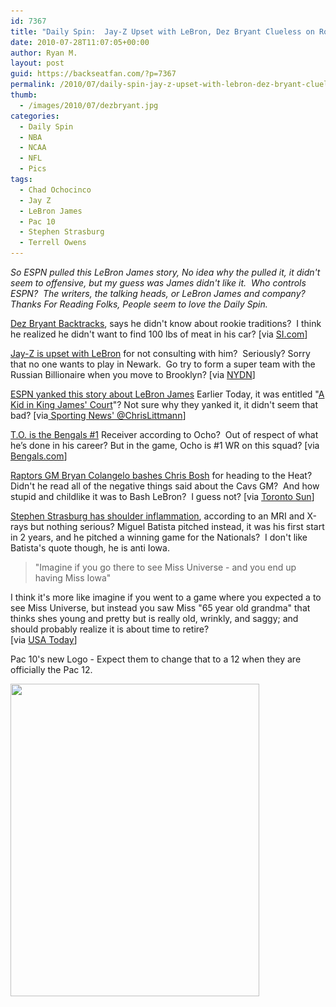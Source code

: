 ```yaml
---
id: 7367
title: "Daily Spin:  Jay-Z Upset with LeBron, Dez Bryant Clueless on Rookie Tradition, New Pac 10 Logo"
date: 2010-07-28T11:07:05+00:00
author: Ryan M.
layout: post
guid: https://backseatfan.com/?p=7367
permalink: /2010/07/daily-spin-jay-z-upset-with-lebron-dez-bryant-clueless-on-rookie-tradition-new-pac-10-logo/
thumb:
  - /images/2010/07/dezbryant.jpg
categories:
  - Daily Spin
  - NBA
  - NCAA
  - NFL
  - Pics
tags:
  - Chad Ochocinco
  - Jay Z
  - LeBron James
  - Pac 10
  - Stephen Strasburg
  - Terrell Owens
---
```


<div class="entry">
  <p>
    <em>So ESPN pulled this LeBron James story, No idea why the pulled it, it didn't seem to offensive, but my guess was James didn't like it.  Who controls ESPN?  The writers, the talking heads, or LeBron James and company? Thanks For Reading Folks, People seem to love the Daily Spin.</em>
  </p>

  <p>
    <a href="http://sportsillustrated.cnn.com/2010/football/nfl/07/27/cowboys.ap/index.html?eref=sihp">Dez Bryant Backtracks</a>, says he didn't know about rookie traditions?  I think he realized he didn't want to find 100 lbs of meat in his car? [via <a href="http://sportsillustrated.cnn.com/2010/football/nfl/07/27/cowboys.ap/index.html?eref=sihp">SI.com</a>]
  </p>

  <p>
    <a href="http://www.nydailynews.com/gossip/2010/07/28/2010-07-28_untitled__28lede2.html">Jay-Z is upset with LeBron</a> for not consulting with him?  Seriously? Sorry that no one wants to play in Newark.  Go try to form a super team with the Russian Billionaire when you move to Brooklyn? [via <a href="http://www.nydailynews.com/gossip/2010/07/28/2010-07-28_untitled__28lede2.html">NYDN</a>]
  </p>

  <p>
    <a href="http://img821.imageshack.us/img821/5829/bloglebronespn.jpg">ESPN yanked this story about LeBron James</a> Earlier Today, it was entitled "<a href="http://img821.imageshack.us/img821/5829/bloglebronespn.jpg">A Kid in King James' Court</a>"? Not sure why they yanked it, it didn't seem that bad? [via<a href="http://bit.ly/9l3QKW "> Sporting News' @ChrisLittmann</a>]
  </p>

  <p>
    <a href="http://www.bengals.com/news/article-1/Ocho-TO-No-1-receiver/603e2d36-cee9-4e8e-ae04-c691b8eab35a">T.O. is the Bengals #1</a> Receiver according to Ocho?  Out of respect of what he’s done in his career? But in the game, Ocho is #1 WR on this squad? [via <a href="http://www.bengals.com/news/article-1/Ocho-TO-No-1-receiver/603e2d36-cee9-4e8e-ae04-c691b8eab35a">Bengals.com</a>]
  </p>

  <p>
    <a href="http://www.torontosun.com/sports/basketball/2010/07/26/14836426.html">Raptors GM Bryan Colangelo bashes Chris Bosh</a> for heading to the Heat? Didn't he read all of the negative things said about the Cavs GM?  And how stupid and childlike it was to Bash LeBron?  I guess not? [via <a href="http://www.torontosun.com/sports/basketball/2010/07/26/14836426.html">Toronto Sun</a>]
  </p>

  <p>
    <a href="http://content.usatoday.com/communities/dailypitch/post/2010/07/strasburg-diagnosis-shoulder-inflamation/1">Stephen Strasburg has shoulder inflammation</a>, according to an MRI and X-rays but nothing serious? Miguel Batista pitched instead, it was his first start in 2 years, and he pitched a winning game for the Nationals?  I don't like Batista's quote though, he is anti Iowa.
  </p>

  <blockquote>
    <p>
      "Imagine if you go there to see Miss Universe - and you end up having Miss Iowa"
    </p>
  </blockquote>

  <p>
    I think it's more like imagine if you went to a game where you expected a to see Miss Universe, but instead you saw Miss "65 year old grandma" that thinks shes young and pretty but is really old, wrinkly, and saggy; and should probably realize it is about time to retire?<br /> [via <a href="http://content.usatoday.com/communities/dailypitch/post/2010/07/strasburg-diagnosis-shoulder-inflamation/1">USA Today</a>]
  </p>

  <p>
    Pac 10's new Logo - Expect them to change that to a 12 when they are officially the Pac 12.
  </p>

  <p>
    <a href="/images/2010/07/newpac10logo.jpg"><img class="aligncenter size-full wp-image-7378" title="newpac10logo" src="/images/2010/07/newpac10logo.jpg" alt="" width="398" height="500" srcset="/images/2010/07/newpac10logo.jpg 398w, /images/2010/07/newpac10logo-238x300.jpg 238w" sizes="(max-width: 398px) 100vw, 398px" /></a>
  </p>
</div>
